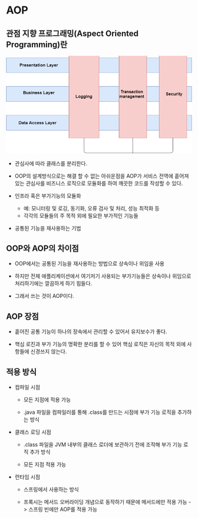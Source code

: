# AOP
## 관점 지향 프로그래밍(Aspect Oriented Programming)란

![Alt text](image.png)

* 관심사에 따라 클래스를 분리한다.

* OOP의 설계방식으로는 해결 할 수 없는 아쉬운점을 AOP가 서비스 전역에 흩어져 있는 관심사를 비즈니스 로직으로 모듈화를 하여 깨끗한 코드를 작성할 수 있다.

* 인프라 혹은 부가기능의 모듈화
    * 예: 모니터링 및 로깅, 동기화, 오류 검사 및 처리, 성능 최적화 등
    * 각각의 모듈들의 주 목적 외에 필요한 부가적인 기능들

* 공통된 기능을 재사용하는 기법

## OOP와 AOP의 차이점

* OOP에서는 공통된 기능을 재사용하는 방법으로 상속이나 위임을 사용

* 하지만 전체 애플리케이션에서 여기저기 사용되는 부가기능들은 상속이나 위임으로 처리하기에는 깔끔하게 하기 힘들다.

* 그래서 쓰는 것이 AOP이다.

## AOP 장점

* 흩어진 공통 기능이 하나의 장속에서 관리할 수 있어서 유지보수가 좋다.

* 핵심 로진과 부가 기능의 명확한 분리를 할 수 있어 핵심 로직은 자신의 목적 외에 사항들에 신경쓰지 않는다.

## 적용 방식

* 컴파일 시점
    * 모든 지점에 적용 가능
    
    * .java 파일을 컴파일러를 통해 .class를 만드는 시점에 부가 기능 로직을 추가하는 방식

* 클래스 로딩 시점
    * .class 파일을 JVM 내부의 클래스 로더에 보관하기 전에 조작해 부가 기능 로직 추가 방식

    * 모든 지점 적용 가능

* 런타임 시점
    * 스프링에서 사용하는 방식

    * 프록시는 메서드 오버라이딩 개념으로 동작하기 때문에 메서드에만 적용 가능 -> 스프링 빈에만 AOP를 적용 가능

